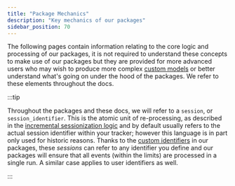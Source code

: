 ```yaml
---
title: "Package Mechanics"
description: "Key mechanics of our packages"
sidebar_position: 70
---
```


The following pages contain information relating to the core logic and processing of our packages, it is not required to understand these concepts to make use of our packages but they are provided for more advanced users who may wish to produce more complex [custom models](/docs/modeling-your-data/modeling-your-data-with-dbt/dbt-custom-models/index.md) or better understand what's going on under the hood of the packages. We refer to these elements throughout the docs.

:::tip 

Throughout the packages and these docs, we will refer to a `session`, or `session_identifier`. This is the atomic unit of re-processing, as described in the [incremental sessionization logic](/docs/modeling-your-data/modeling-your-data-with-dbt/package-mechanics/incremental-processing/index.md) and by default usually refers to the actual session identifier within your tracker; however this language is in part only used for historic reasons. Thanks to the [custom identifiers](/docs//modeling-your-data/modeling-your-data-with-dbt/package-features/custom-identifiers/index.md) in our packages, these _sessions_ can refer to any identifier you define and our packages will ensure that all events (within the limits) are processed in a single run. A similar case applies to user identifiers as well.

:::
